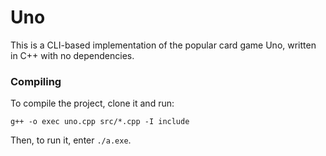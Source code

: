 # Uno

This is a CLI-based implementation of the popular card game Uno, written in C++ with no dependencies.

### Compiling

To compile the project, clone it and run:

```
g++ -o exec uno.cpp src/*.cpp -I include
```

Then, to run it, enter ``./a.exe``.
